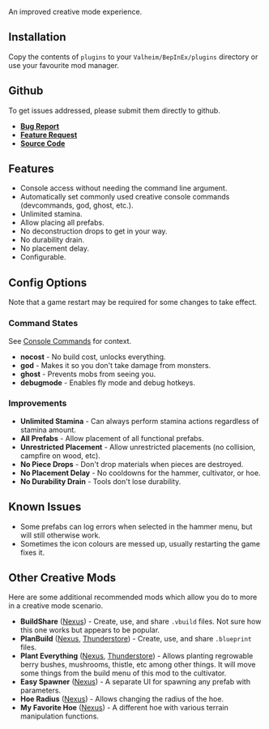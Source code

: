 ﻿An improved creative mode experience.

## Installation
Copy the contents of `plugins` to your `Valheim/BepInEx/plugins` directory or use your favourite mod manager.

## Github
To get issues addressed, please submit them directly to github.

- **[Bug Report](https://github.com/heinermann/Valheim_mods/issues/new?assignees=&labels=BetterCreative%2C+bug&template=-bettercreative--bug-report.md&title=)**
- **[Feature Request](https://github.com/heinermann/Valheim_mods/issues/new?assignees=&labels=BetterCreative%2C+enhancement&template=-bettercreative--feature-request.md&title=)**
- **[Source Code](https://github.com/heinermann/Valheim_mods/tree/main/BetterCreative)**

## Features

- Console access without needing the command line argument.
- Automatically set commonly used creative console commands (devcommands, god, ghost, etc.).
- Unlimited stamina.
- Allow placing all prefabs.
- No deconstruction drops to get in your way.
- No durability drain.
- No placement delay.
- Configurable.

## Config Options

Note that a game restart may be required for some changes to take effect.

### Command States
See [Console Commands](https://valheim.fandom.com/wiki/Console_Commands) for context.

- **nocost** - No build cost, unlocks everything.
- **god** - Makes it so you don't take damage from monsters.
- **ghost** - Prevents mobs from seeing you.
- **debugmode** - Enables fly mode and debug hotkeys.

### Improvements

- **Unlimited Stamina** - Can always perform stamina actions regardless of stamina amount.
- **All Prefabs** - Allow placement of all functional prefabs.
- **Unrestricted Placement** - Allow unrestricted placements (no collision, campfire on wood, etc).
- **No Piece Drops** - Don't drop materials when pieces are destroyed.
- **No Placement Delay** - No cooldowns for the hammer, cultivator, or hoe.
- **No Durability Drain** - Tools don't lose durability.

## Known Issues
- Some prefabs can log errors when selected in the hammer menu, but will still otherwise work.
- Sometimes the icon colours are messed up, usually restarting the game fixes it.

## Other Creative Mods

Here are some additional recommended mods which allow you do to more in a creative mode scenario.

- **BuildShare** ([Nexus](https://www.nexusmods.com/valheim/mods/5)) - Create, use, and share `.vbuild` files. Not sure how this one works but appears to be popular.
- **PlanBuild** ([Nexus](https://www.nexusmods.com/valheim/mods/1125), [Thunderstore](https://valheim.thunderstore.io/package/MathiasDecrock/PlanBuild/)) - Create, use, and share `.blueprint` files.
- **Plant Everything** ([Nexus](https://www.nexusmods.com/valheim/mods/1042), [Thunderstore](https://valheim.thunderstore.io/package/Advize/PlantEverything/)) - Allows planting regrowable berry bushes, mushrooms, thistle, etc among other things. It will move some things from the build menu of this mod to the cultivator.
- **Easy Spawner** ([Nexus](https://www.nexusmods.com/valheim/mods/374)) - A separate UI for spawning any prefab with parameters.
- **Hoe Radius** ([Nexus](https://www.nexusmods.com/valheim/mods/1199)) - Allows changing the radius of the hoe.
- **My Favorite Hoe** ([Nexus](https://www.nexusmods.com/valheim/mods/1078)) - A different hoe with various terrain manipulation functions.
